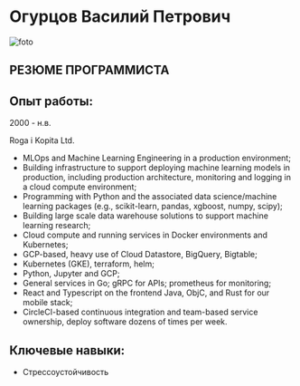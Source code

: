 # Огурцов Василий Петрович

![foto](http://proplay.ru/images/users/gallery/55609/159755_m.jpg)

## РЕЗЮМЕ ПРОГРАММИСТА 

**Опыт работы:**
---
2000 - н.в.

Roga i Kopita Ltd.

- MLOps and Machine Learning Engineering in a production environment;
- Building infrastructure to support deploying machine learning models in production, including production architecture, monitoring and logging in a cloud compute environment;
- Programming with Python and the associated data science/machine learning packages (e.g., scikit-learn, pandas, xgboost, numpy, scipy);
- Building large scale data warehouse solutions to support machine learning research;
- Cloud compute and running services in Docker environments and Kubernetes;
- GCP-based, heavy use of Cloud Datastore, BigQuery, Bigtable;
- Kubernetes (GKE), terraform, helm;
- Python, Jupyter and GCP;
- General services in Go; gRPC for APIs; prometheus for monitoring;
- React and Typescript on the frontend
Java, ObjC, and Rust for our mobile stack;
- CircleCI-based continuous integration and team-based service ownership, deploy software dozens of times per week.

**Ключевые навыки:**
---
- Стрессоустойчивость
